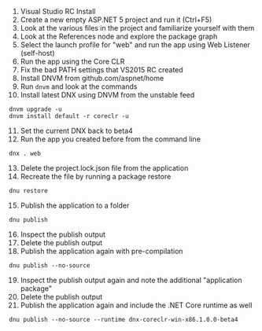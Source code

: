 1. Visual Studio RC Install
2. Create a new empty ASP.NET 5 project and run it (Ctrl+F5)
3. Look at the various files in the project and familiarize yourself with them
4. Look at the References node and explore the package graph
5. Select the launch profile for "web" and run the app using Web Listener (self-host)
6. Run the app using the Core CLR
7. Fix the bad PATH settings that VS2015 RC created
8. Install DNVM from github.com/aspnet/home
9. Run `dnvm` and look at the commands
10. Install latest DNX using DNVM from the unstable feed
```
dnvm upgrade -u
dnvm install default -r coreclr -u
```
11. Set the current DNX back to beta4
12. Run the app you created before from the command line
```
dnx . web
```
13. Delete the project.lock.json file from the application
14. Recreate the file by running a package restore
```
dnu restore
```
15. Publish the application to a folder
```
dnu publish
```
16. Inspect the publish output
17. Delete the publish output
18. Publish the application again with pre-compilation
```
dnu publish --no-source
```
19. Inspect the publish output again and note the additional "application package"
20. Delete the publish output
21. Publish the application again and include the .NET Core runtime as well
```
dnu publish --no-source --runtime dnx-coreclr-win-x86.1.0.0-beta4
```
